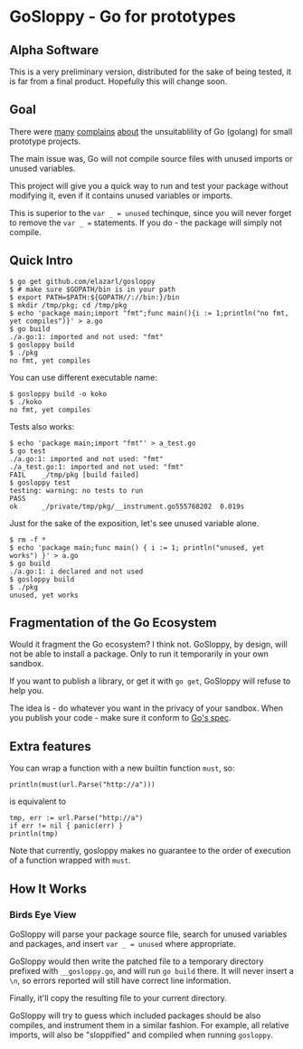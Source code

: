 # GoSloppy - Go for prototypes

## Alpha Software

This is a very preliminary version, distributed for the sake of being tested,
it is far from a final product. Hopefully this will change soon.

## Goal

There were [many](https://groups.google.com/d/msg/golang-nuts/OBsCksYHPG4/55Cn7nufGXMJ)
[complains](http://uberpython.wordpress.com/2012/09/23/why-im-not-leaving-python-for-go/)
[about](https://plus.google.com/u/0/100144763948435845718/posts/8Bn2gRykVzN)
the unsuitablility of Go (golang) for small prototype projects.

The main issue was, Go will not compile source files with unused imports or unused variables.

This project will give you a quick way to run and test your package without modifying it,
even if it contains unused variables or imports.

This is superior to the `var _ = unused` techinque, since you will never forget to remove
the `var _ =` statements. If you do - the package will simply not compile.

## Quick Intro

    $ go get github.com/elazarl/gosloppy
    $ # make sure $GOPATH/bin is in your path
    $ export PATH=$PATH:${GOPATH//://bin:}/bin
    $ mkdir /tmp/pkg; cd /tmp/pkg
    $ echo 'package main;import "fmt";func main(){i := 1;println("no fmt, yet compiles")}' > a.go
    $ go build
    ./a.go:1: imported and not used: "fmt"
    $ gosloppy build
    $ ./pkg
    no fmt, yet compiles

You can use different executable name:

    $ gosloppy build -o koko
    $ ./koko
    no fmt, yet compiles

Tests also works:

    $ echo 'package main;import "fmt"' > a_test.go
    $ go test
    ./a.go:1: imported and not used: "fmt"
    ./a_test.go:1: imported and not used: "fmt"
    FAIL	_/tmp/pkg [build failed]
    $ gosloppy test
    testing: warning: no tests to run
    PASS
    ok  	_/private/tmp/pkg/__instrument.go555768202	0.019s

Just for the sake of the exposition, let's see unused variable alone.

    $ rm -f *
    $ echo 'package main;func main() { i := 1; println("unused, yet works") }' > a.go
    $ go build
    ./a.go:1: i declared and not used
    $ gosloppy build
    $ ./pkg
    unused, yet works

## Fragmentation of the Go Ecosystem

Would it fragment the Go ecosystem? I think not. GoSloppy, by design, will not be able
to install a package. Only to run it temporarily in your own sandbox.

If you want to publish a library, or get it with `go get`, GoSloppy will refuse to help
you.

The idea is - do whatever you want in the privacy of your sandbox. When you publish your
code - make sure it conform to [Go's spec](http://golang.org/ref/spec).

## Extra features

You can wrap a function with a new builtin function `must`, so:

    println(must(url.Parse("http://a")))

is equivalent to

    tmp, err := url.Parse("http://a")
    if err != nil { panic(err) }
    println(tmp)

Note that currently, gosloppy makes no guarantee to the order of execution of
a function wrapped with `must`.

## How It Works

### Birds Eye View

GoSloppy will parse your package source file, search for unused variables and packages, and insert
`var _ = unused` where appropriate.

GoSloppy would then write the patched file to a temporary directory prefixed with `__gosloppy.go`, and will
run `go build` there. It will never insert a `\n`, so errors reported will still have correct line information.

Finally, it'll copy the resulting file to your current directory.

GoSloppy will try to guess which included packages should be also compiles, and instrument them in a similar
fashion. For example, all relative imports, will also be "sloppified" and compiled when running `gosloppy`.